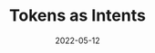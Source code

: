 ---
date: 2022-05-12
draft: true
permalink: false
publisher: designsyshouse
tags:
  - design-tokens
  - naming
  - typography
target_url: https://blog.damato.design/posts/tokens-as-intents/
title: Tokens as Intents
---